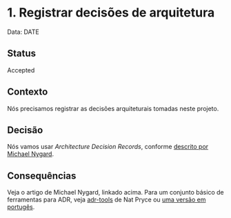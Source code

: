 # 1. Registrar decisões de arquitetura

Data: DATE

## Status

Accepted

## Contexto

Nós precisamos registrar as decisões arquiteturais tomadas neste projeto.

## Decisão

Nós vamos usar *Architecture Decision Records*, conforme [descrito por Michael Nygard](http://thinkrelevance.com/blog/2011/11/15/documenting-architecture-decisions).

## Consequências

Veja o artigo de Michael Nygard, linkado acima. Para um conjunto básico de ferramentas para ADR, veja [adr-tools](https://github.com/npryce/adr-tools) de Nat Pryce ou [uma versão em portugês](https://github.com/acdcjunior/adr-tools-pt-br).
